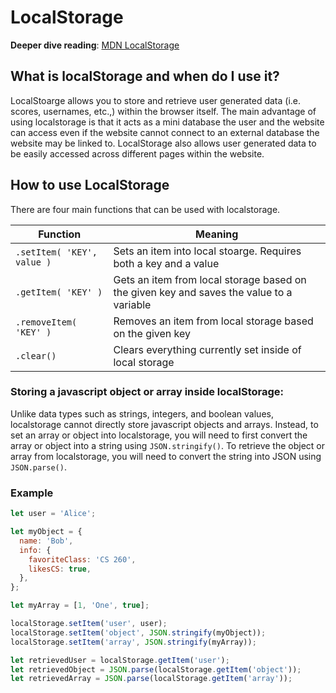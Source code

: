 # LocalStorage

**Deeper dive reading**: [MDN LocalStorage](https://developer.mozilla.org/en-US/docs/Web/API/Window/localStorage)

## What is localStorage and when do I use it?

LocalStoarge allows you to store and retrieve user generated data (i.e. scores, usernames, etc.,) within the browser itself. The main advantage of using localstorage is that it acts as a mini database the user and the website can access even if the website cannot connect to an external database the website may be linked to. LocalStorage also allows user generated data to be easily accessed across different pages within the website.

## How to use LocalStorage

There are four main functions that can be used with localstorage.

| Function                   | Meaning                                                                                  |
| -------------------------- | ---------------------------------------------------------------------------------------- |
| `.setItem( 'KEY', value )` | Sets an item into local stoarge. Requires both a key and a value                         |
| `.getItem( 'KEY' )`        | Gets an item from local storage based on the given key and saves the value to a variable |
| `.removeItem( 'KEY' )`     | Removes an item from local storage based on the given key                                |
| `.clear()`                 | Clears everything currently set inside of local storage                                  |

### Storing a javascript object or array inside localStorage:

Unlike data types such as strings, integers, and boolean values, localstorage cannot directly store javascript objects and arrays. Instead,
to set an array or object into localstorage, you will need to first convert the array or object into a string using `JSON.stringify()`. To retrieve the object or array from localstorage, you will need to convert the string into JSON using `JSON.parse()`.

### Example

```js
let user = 'Alice';

let myObject = {
  name: 'Bob',
  info: {
    favoriteClass: 'CS 260',
    likesCS: true,
  },
};

let myArray = [1, 'One', true];

localStorage.setItem('user', user);
localStorage.setItem('object', JSON.stringify(myObject));
localStorage.setItem('array', JSON.stringify(myArray));

let retrievedUser = localStorage.getItem('user');
let retrievedObject = JSON.parse(localStorage.getItem('object'));
let retrievedArray = JSON.parse(localStorage.getItem('array'));
```
